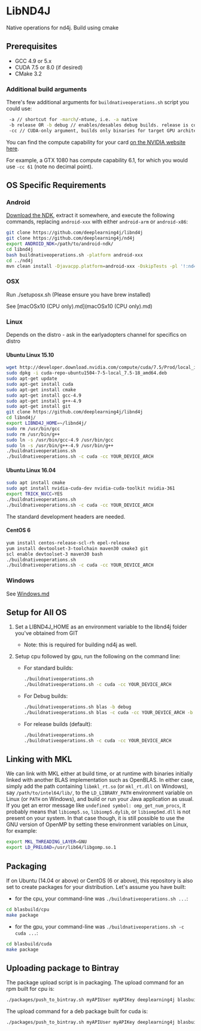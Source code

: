 # LibND4J

Native operations for nd4j. Build using cmake

## Prerequisites

* GCC 4.9 or 5.x
* CUDA 7.5 or 8.0 (if desired)
* CMake 3.2

### Additional build arguments

There's few additional arguments for `buildnativeoperations.sh` script you could use:

```bash
 -a // shortcut for -march/-mtune, i.e. -a native
 -b release OR -b debug // enables/desables debug builds. release is considered by default
 -cc // CUDA-only argument, builds only binaries for target GPU architecture. use this for fast builds
```

You can find the compute capability for your card [on the NVIDIA website here](https://developer.nvidia.com/cuda-gpus).

For example, a GTX 1080 has compute capability 6.1, for which you would use ```-cc 61``` (note no decimal point).


## OS Specific Requirements

### Android

[Download the NDK](https://developer.android.com/ndk/downloads/), extract it somewhere, and execute the following commands, replacing `android-xxx` with either `android-arm` or `android-x86`:

```bash
git clone https://github.com/deeplearning4j/libnd4j
git clone https://github.com/deeplearning4j/nd4j
export ANDROID_NDK=/path/to/android-ndk/
cd libnd4j
bash buildnativeoperations.sh -platform android-xxx
cd ../nd4j
mvn clean install -Djavacpp.platform=android-xxx -DskipTests -pl '!:nd4j-cuda-8.0,!:nd4j-cuda-8.0-platform,!:nd4j-tests'
```

### OSX

Run ./setuposx.sh (Please ensure you have brew installed)

See [macOSx10 (CPU only).md](macOSx10 (CPU only).md)

### Linux

Depends on the distro - ask in the earlyadopters channel for specifics
on distro

#### Ubuntu Linux 15.10

```bash
wget http://developer.download.nvidia.com/compute/cuda/7.5/Prod/local_installers/cuda-repo-ubuntu1504-7-5-local_7.5-18_amd64.deb
sudo dpkg -i cuda-repo-ubuntu1504-7-5-local_7.5-18_amd64.deb
sudo apt-get update
sudo apt-get install cuda
sudo apt-get install cmake
sudo apt-get install gcc-4.9
sudo apt-get install g++-4.9
sudo apt-get install git
git clone https://github.com/deeplearning4j/libnd4j
cd libnd4j/
export LIBND4J_HOME=~/libnd4j/
sudo rm /usr/bin/gcc
sudo rm /usr/bin/g++
sudo ln -s /usr/bin/gcc-4.9 /usr/bin/gcc
sudo ln -s /usr/bin/g++-4.9 /usr/bin/g++
./buildnativeoperations.sh
./buildnativeoperations.sh -c cuda -сс YOUR_DEVICE_ARCH
```
#### Ubuntu Linux 16.04

```bash
sudo apt install cmake
sudo apt install nvidia-cuda-dev nvidia-cuda-toolkit nvidia-361
export TRICK_NVCC=YES
./buildnativeoperations.sh
./buildnativeoperations.sh -c cuda -сс YOUR_DEVICE_ARCH

```

The standard development headers are needed.

#### CentOS 6

```bash
yum install centos-release-scl-rh epel-release
yum install devtoolset-3-toolchain maven30 cmake3 git
scl enable devtoolset-3 maven30 bash
./buildnativeoperations.sh
./buildnativeoperations.sh -c cuda -сс YOUR_DEVICE_ARCH
```

### Windows

See [Windows.md](windows.md)

## Setup for All OS

1. Set a LIBND4J_HOME as an environment variable to the libnd4j folder you've obtained from GIT
     *  Note: this is required for building nd4j as well.

2. Setup cpu followed by gpu, run the following on the command line:
     * For standard builds:

        ```bash
        ./buildnativeoperations.sh
        ./buildnativeoperations.sh -c cuda -сс YOUR_DEVICE_ARCH
        ```

     * For Debug builds:

        ```bash
        ./buildnativeoperations.sh blas -b debug
        ./buildnativeoperations.sh blas -c cuda -сс YOUR_DEVICE_ARCH -b debug
        ```

     * For release builds (default):

        ```bash
        ./buildnativeoperations.sh
        ./buildnativeoperations.sh -c cuda -сс YOUR_DEVICE_ARCH
        ```

## Linking with MKL

We can link with MKL either at build time, or at runtime with binaries initially linked with another BLAS implementation such as OpenBLAS. In either case, simply add the path containing `libmkl_rt.so` (or `mkl_rt.dll` on Windows), say `/path/to/intel64/lib/`, to the `LD_LIBRARY_PATH` environment variable on Linux (or `PATH` on Windows), and build or run your Java application as usual. If you get an error message like `undefined symbol: omp_get_num_procs`, it probably means that `libiomp5.so`, `libiomp5.dylib`, or `libiomp5md.dll` is not present on your system. In that case though, it is still possible to use the GNU version of OpenMP by setting these environment variables on Linux, for example:

```bash
export MKL_THREADING_LAYER=GNU
export LD_PRELOAD=/usr/lib64/libgomp.so.1
```

## Packaging

If on Ubuntu (14.04 or above) or CentOS (6 or above), this repository is also
set to create packages for your distribution. Let's assume you have built:

- for the cpu, your command-line was `./buildnativeoperations.sh ...`:

```bash
cd blasbuild/cpu
make package
```

- for the gpu, your command-line was `./buildnativeoperations.sh -c cuda ...`:

```bash
cd blasbuild/cuda
make package
```

## Uploading package to Bintray

The package upload script is in packaging. The upload command for an rpm built
for cpu is:

``` bash
./packages/push_to_bintray.sh myAPIUser myAPIKey deeplearning4j blasbuild/cpu/libnd4j-0.8.0.fc7.3.1611.x86_64.rpm https://github.com/deeplearning4j
```


The upload command for a deb package built for cuda is:

``` bash
./packages/push_to_bintray.sh myAPIUser myAPIKey deeplearning4j blasbuild/cuda/libnd4j-0.8.0.fc7.3.1611.x86_64.deb https://github.com/deeplearning4j
```
